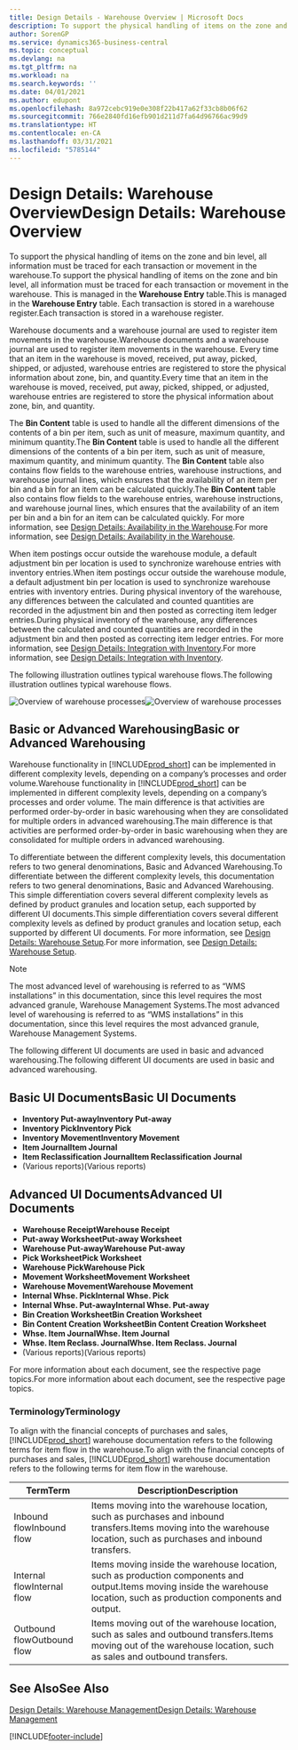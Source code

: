 ```yaml
---
title: Design Details - Warehouse Overview | Microsoft Docs
description: To support the physical handling of items on the zone and bin level, all information must be traced for each transaction or movement in the warehouse. This is managed in the **Warehouse Entry** table. Each transaction is stored in a warehouse register.
author: SorenGP
ms.service: dynamics365-business-central
ms.topic: conceptual
ms.devlang: na
ms.tgt_pltfrm: na
ms.workload: na
ms.search.keywords: ''
ms.date: 04/01/2021
ms.author: edupont
ms.openlocfilehash: 8a972cebc919e0e308f22b417a62f33cb8b06f62
ms.sourcegitcommit: 766e2840fd16efb901d211d7fa64d96766ac99d9
ms.translationtype: HT
ms.contentlocale: en-CA
ms.lasthandoff: 03/31/2021
ms.locfileid: "5785144"
---
```

# <a name="design-details-warehouse-overview"></a><span data-ttu-id="af6a9-105">Design Details: Warehouse Overview</span><span class="sxs-lookup"><span data-stu-id="af6a9-105">Design Details: Warehouse Overview</span></span>
<span data-ttu-id="af6a9-106">To support the physical handling of items on the zone and bin level, all information must be traced for each transaction or movement in the warehouse.</span><span class="sxs-lookup"><span data-stu-id="af6a9-106">To support the physical handling of items on the zone and bin level, all information must be traced for each transaction or movement in the warehouse.</span></span> <span data-ttu-id="af6a9-107">This is managed in the **Warehouse Entry** table.</span><span class="sxs-lookup"><span data-stu-id="af6a9-107">This is managed in the **Warehouse Entry** table.</span></span> <span data-ttu-id="af6a9-108">Each transaction is stored in a warehouse register.</span><span class="sxs-lookup"><span data-stu-id="af6a9-108">Each transaction is stored in a warehouse register.</span></span>  

<span data-ttu-id="af6a9-109">Warehouse documents and a warehouse journal are used to register item movements in the warehouse.</span><span class="sxs-lookup"><span data-stu-id="af6a9-109">Warehouse documents and a warehouse journal are used to register item movements in the warehouse.</span></span> <span data-ttu-id="af6a9-110">Every time that an item in the warehouse is moved, received, put away, picked, shipped, or adjusted, warehouse entries are registered to store the physical information about zone, bin, and quantity.</span><span class="sxs-lookup"><span data-stu-id="af6a9-110">Every time that an item in the warehouse is moved, received, put away, picked, shipped, or adjusted, warehouse entries are registered to store the physical information about zone, bin, and quantity.</span></span>

<span data-ttu-id="af6a9-111">The **Bin Content** table is used to handle all the different dimensions of the contents of a bin per item, such as unit of measure, maximum quantity, and minimum quantity.</span><span class="sxs-lookup"><span data-stu-id="af6a9-111">The **Bin Content** table is used to handle all the different dimensions of the contents of a bin per item, such as unit of measure, maximum quantity, and minimum quantity.</span></span> <span data-ttu-id="af6a9-112">The **Bin Content** table also contains flow fields to the warehouse entries, warehouse instructions, and warehouse journal lines, which ensures that the availability of an item per bin and a bin for an item can be calculated quickly.</span><span class="sxs-lookup"><span data-stu-id="af6a9-112">The **Bin Content** table also contains flow fields to the warehouse entries, warehouse instructions, and warehouse journal lines, which ensures that the availability of an item per bin and a bin for an item can be calculated quickly.</span></span> <span data-ttu-id="af6a9-113">For more information, see [Design Details: Availability in the Warehouse](design-details-availability-in-the-warehouse.md).</span><span class="sxs-lookup"><span data-stu-id="af6a9-113">For more information, see [Design Details: Availability in the Warehouse](design-details-availability-in-the-warehouse.md).</span></span>  

<span data-ttu-id="af6a9-114">When item postings occur outside the warehouse module, a default adjustment bin per location is used to synchronize warehouse entries with inventory entries.</span><span class="sxs-lookup"><span data-stu-id="af6a9-114">When item postings occur outside the warehouse module, a default adjustment bin per location is used to synchronize warehouse entries with inventory entries.</span></span> <span data-ttu-id="af6a9-115">During physical inventory of the warehouse, any differences between the calculated and counted quantities are recorded in the adjustment bin and then posted as correcting item ledger entries.</span><span class="sxs-lookup"><span data-stu-id="af6a9-115">During physical inventory of the warehouse, any differences between the calculated and counted quantities are recorded in the adjustment bin and then posted as correcting item ledger entries.</span></span> <span data-ttu-id="af6a9-116">For more information, see [Design Details: Integration with Inventory](design-details-integration-with-inventory.md).</span><span class="sxs-lookup"><span data-stu-id="af6a9-116">For more information, see [Design Details: Integration with Inventory](design-details-integration-with-inventory.md).</span></span>  

<span data-ttu-id="af6a9-117">The following illustration outlines typical warehouse flows.</span><span class="sxs-lookup"><span data-stu-id="af6a9-117">The following illustration outlines typical warehouse flows.</span></span>  

<span data-ttu-id="af6a9-118">![Overview of warehouse processes](media/design_details_warehouse_management_overview.png "Overview of warehouse processes")</span><span class="sxs-lookup"><span data-stu-id="af6a9-118">![Overview of warehouse processes](media/design_details_warehouse_management_overview.png "Overview of warehouse processes")</span></span>  

## <a name="basic-or-advanced-warehousing"></a><span data-ttu-id="af6a9-119">Basic or Advanced Warehousing</span><span class="sxs-lookup"><span data-stu-id="af6a9-119">Basic or Advanced Warehousing</span></span>  
<span data-ttu-id="af6a9-120">Warehouse functionality in [!INCLUDE[prod_short](includes/prod_short.md)] can be implemented in different complexity levels, depending on a company’s processes and order volume.</span><span class="sxs-lookup"><span data-stu-id="af6a9-120">Warehouse functionality in [!INCLUDE[prod_short](includes/prod_short.md)] can be implemented in different complexity levels, depending on a company’s processes and order volume.</span></span> <span data-ttu-id="af6a9-121">The main difference is that activities are performed order-by-order in basic warehousing when they are consolidated for multiple orders in advanced warehousing.</span><span class="sxs-lookup"><span data-stu-id="af6a9-121">The main difference is that activities are performed order-by-order in basic warehousing when they are consolidated for multiple orders in advanced warehousing.</span></span>  

 <span data-ttu-id="af6a9-122">To differentiate between the different complexity levels, this documentation refers to two general denominations, Basic and Advanced Warehousing.</span><span class="sxs-lookup"><span data-stu-id="af6a9-122">To differentiate between the different complexity levels, this documentation refers to two general denominations, Basic and Advanced Warehousing.</span></span> <span data-ttu-id="af6a9-123">This simple differentiation covers several different complexity levels as defined by product granules and location setup, each supported by different UI documents.</span><span class="sxs-lookup"><span data-stu-id="af6a9-123">This simple differentiation covers several different complexity levels as defined by product granules and location setup, each supported by different UI documents.</span></span> <span data-ttu-id="af6a9-124">For more information, see [Design Details: Warehouse Setup](design-details-warehouse-setup.md).</span><span class="sxs-lookup"><span data-stu-id="af6a9-124">For more information, see [Design Details: Warehouse Setup](design-details-warehouse-setup.md).</span></span>  

> [!NOTE]  
>  <span data-ttu-id="af6a9-125">The most advanced level of warehousing is referred to as “WMS installations” in this documentation, since this level requires the most advanced granule, Warehouse Management Systems.</span><span class="sxs-lookup"><span data-stu-id="af6a9-125">The most advanced level of warehousing is referred to as “WMS installations” in this documentation, since this level requires the most advanced granule, Warehouse Management Systems.</span></span>  

 <span data-ttu-id="af6a9-126">The following different UI documents are used in basic and advanced warehousing.</span><span class="sxs-lookup"><span data-stu-id="af6a9-126">The following different UI documents are used in basic and advanced warehousing.</span></span>  

## <a name="basic-ui-documents"></a><span data-ttu-id="af6a9-127">Basic UI Documents</span><span class="sxs-lookup"><span data-stu-id="af6a9-127">Basic UI Documents</span></span>  

-   <span data-ttu-id="af6a9-128">**Inventory Put-away**</span><span class="sxs-lookup"><span data-stu-id="af6a9-128">**Inventory Put-away**</span></span>  
-   <span data-ttu-id="af6a9-129">**Inventory Pick**</span><span class="sxs-lookup"><span data-stu-id="af6a9-129">**Inventory Pick**</span></span>  
-   <span data-ttu-id="af6a9-130">**Inventory Movement**</span><span class="sxs-lookup"><span data-stu-id="af6a9-130">**Inventory Movement**</span></span>  
-   <span data-ttu-id="af6a9-131">**Item Journal**</span><span class="sxs-lookup"><span data-stu-id="af6a9-131">**Item Journal**</span></span>  
-   <span data-ttu-id="af6a9-132">**Item Reclassification Journal**</span><span class="sxs-lookup"><span data-stu-id="af6a9-132">**Item Reclassification Journal**</span></span>  
-   <span data-ttu-id="af6a9-133">(Various reports)</span><span class="sxs-lookup"><span data-stu-id="af6a9-133">(Various reports)</span></span>  

## <a name="advanced-ui-documents"></a><span data-ttu-id="af6a9-134">Advanced UI Documents</span><span class="sxs-lookup"><span data-stu-id="af6a9-134">Advanced UI Documents</span></span>  

-   <span data-ttu-id="af6a9-135">**Warehouse Receipt**</span><span class="sxs-lookup"><span data-stu-id="af6a9-135">**Warehouse Receipt**</span></span>  
-   <span data-ttu-id="af6a9-136">**Put-away Worksheet**</span><span class="sxs-lookup"><span data-stu-id="af6a9-136">**Put-away Worksheet**</span></span>  
-   <span data-ttu-id="af6a9-137">**Warehouse Put-away**</span><span class="sxs-lookup"><span data-stu-id="af6a9-137">**Warehouse Put-away**</span></span>  
-   <span data-ttu-id="af6a9-138">**Pick Worksheet**</span><span class="sxs-lookup"><span data-stu-id="af6a9-138">**Pick Worksheet**</span></span>  
-   <span data-ttu-id="af6a9-139">**Warehouse Pick**</span><span class="sxs-lookup"><span data-stu-id="af6a9-139">**Warehouse Pick**</span></span>  
-   <span data-ttu-id="af6a9-140">**Movement Worksheet**</span><span class="sxs-lookup"><span data-stu-id="af6a9-140">**Movement Worksheet**</span></span>  
-   <span data-ttu-id="af6a9-141">**Warehouse Movement**</span><span class="sxs-lookup"><span data-stu-id="af6a9-141">**Warehouse Movement**</span></span>  
-   <span data-ttu-id="af6a9-142">**Internal Whse. Pick**</span><span class="sxs-lookup"><span data-stu-id="af6a9-142">**Internal Whse. Pick**</span></span>  
-   <span data-ttu-id="af6a9-143">**Internal Whse. Put-away**</span><span class="sxs-lookup"><span data-stu-id="af6a9-143">**Internal Whse. Put-away**</span></span>  
-   <span data-ttu-id="af6a9-144">**Bin Creation Worksheet**</span><span class="sxs-lookup"><span data-stu-id="af6a9-144">**Bin Creation Worksheet**</span></span>  
-   <span data-ttu-id="af6a9-145">**Bin Content Creation Worksheet**</span><span class="sxs-lookup"><span data-stu-id="af6a9-145">**Bin Content Creation Worksheet**</span></span>  
-   <span data-ttu-id="af6a9-146">**Whse. Item Journal**</span><span class="sxs-lookup"><span data-stu-id="af6a9-146">**Whse. Item Journal**</span></span>  
-   <span data-ttu-id="af6a9-147">**Whse. Item Reclass. Journal**</span><span class="sxs-lookup"><span data-stu-id="af6a9-147">**Whse. Item Reclass. Journal**</span></span>  
-   <span data-ttu-id="af6a9-148">(Various reports)</span><span class="sxs-lookup"><span data-stu-id="af6a9-148">(Various reports)</span></span>  

<span data-ttu-id="af6a9-149">For more information about each document, see the respective page topics.</span><span class="sxs-lookup"><span data-stu-id="af6a9-149">For more information about each document, see the respective page topics.</span></span>  

### <a name="terminology"></a><span data-ttu-id="af6a9-150">Terminology</span><span class="sxs-lookup"><span data-stu-id="af6a9-150">Terminology</span></span>  
<span data-ttu-id="af6a9-151">To align with the financial concepts of purchases and sales, [!INCLUDE[prod_short](includes/prod_short.md)] warehouse documentation refers to the following terms for item flow in the warehouse.</span><span class="sxs-lookup"><span data-stu-id="af6a9-151">To align with the financial concepts of purchases and sales, [!INCLUDE[prod_short](includes/prod_short.md)] warehouse documentation refers to the following terms for item flow in the warehouse.</span></span>  

|<span data-ttu-id="af6a9-152">Term</span><span class="sxs-lookup"><span data-stu-id="af6a9-152">Term</span></span>|<span data-ttu-id="af6a9-153">Description</span><span class="sxs-lookup"><span data-stu-id="af6a9-153">Description</span></span>|  
|----------|---------------------------------------|  
|<span data-ttu-id="af6a9-154">Inbound flow</span><span class="sxs-lookup"><span data-stu-id="af6a9-154">Inbound flow</span></span>|<span data-ttu-id="af6a9-155">Items moving into the warehouse location, such as purchases and inbound transfers.</span><span class="sxs-lookup"><span data-stu-id="af6a9-155">Items moving into the warehouse location, such as purchases and inbound transfers.</span></span>|  
|<span data-ttu-id="af6a9-156">Internal flow</span><span class="sxs-lookup"><span data-stu-id="af6a9-156">Internal flow</span></span>|<span data-ttu-id="af6a9-157">Items moving inside the warehouse location, such as production components and output.</span><span class="sxs-lookup"><span data-stu-id="af6a9-157">Items moving inside the warehouse location, such as production components and output.</span></span>|  
|<span data-ttu-id="af6a9-158">Outbound flow</span><span class="sxs-lookup"><span data-stu-id="af6a9-158">Outbound flow</span></span>|<span data-ttu-id="af6a9-159">Items moving out of the warehouse location, such as sales and outbound transfers.</span><span class="sxs-lookup"><span data-stu-id="af6a9-159">Items moving out of the warehouse location, such as sales and outbound transfers.</span></span>|  

## <a name="see-also"></a><span data-ttu-id="af6a9-160">See Also</span><span class="sxs-lookup"><span data-stu-id="af6a9-160">See Also</span></span>  
 [<span data-ttu-id="af6a9-161">Design Details: Warehouse Management</span><span class="sxs-lookup"><span data-stu-id="af6a9-161">Design Details: Warehouse Management</span></span>](design-details-warehouse-management.md)


[!INCLUDE[footer-include](includes/footer-banner.md)]